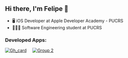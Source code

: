 ## Hi there, I'm Felipe 👋

- 🖥 iOS Developer at Apple Developer Academy - PUCRS
- 👨🏻‍🎓 Software Engineering student at PUCRS
### Developed Apps:
[![Gh_card](https://user-images.githubusercontent.com/69091399/129499863-63c3934c-025a-403f-ad75-65bb2a94cba5.png)](https://apps.apple.com/br/app/goalsetter/id1575428267) &nbsp; &nbsp; [![Group 2](https://user-images.githubusercontent.com/69091399/130288010-18793262-c906-4537-9c02-6e167c97da97.png)](https://apps.apple.com/us/app/connect-card/id1581154695?itsct=apps_box_link&itscg=30200)
